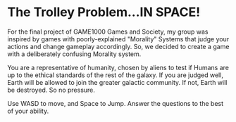 # The Trolley Problem...IN SPACE!

For the final project of GAME1000 Games and Society, my group was inspired by games with poorly-explained "Morality" Systems that judge your actions and change gameplay accordingly. So, we decided to create a game with a deliberately confusing Morality system. 

You are a representative of humanity, chosen by aliens to test if Humans are up to the ethical standards of the rest of the galaxy. If you are judged well, Earth will be allowed to join the greater galactic community. If not, Earth will be destroyed. So no pressure. 

Use WASD to move, and Space to Jump. Answer the questions to the best of your ability. 

